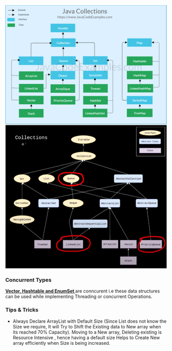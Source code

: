 <img src="Images/collections.png" />

<img src="Images/Collections-Overview.png" />

<h3> Concurrent Types </h3>

<b><u> Vector, Hashtable and EnumSet </u></b> are conncurent i.e these data structures can be used while implementing Threading or concurrent Operations.

<h3> Tips & Tricks </h3>

* Always Declare ArrayList with Default Size (Since List does not know the Size we require, It will Try to Shift the Existing data to New array when its reached 70% Capacity). Moving to a New array, Deleting existing is Resource Intensive , hence having a default size Helps to Create New array efficiently when Size is being increased.